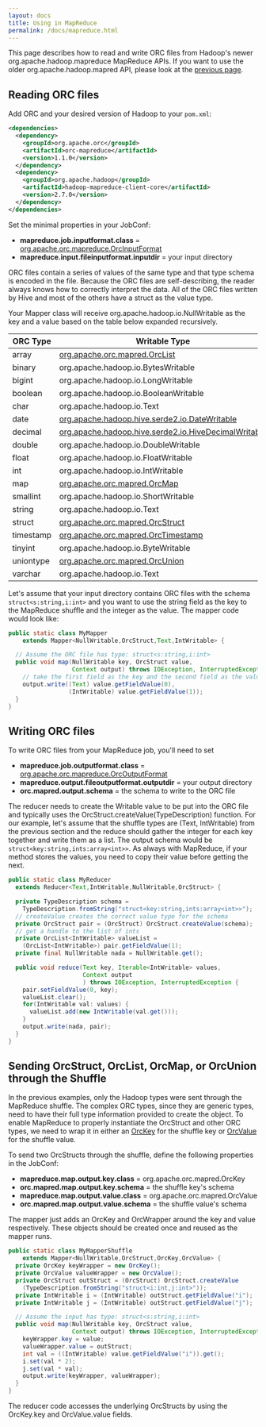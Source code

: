 ```yaml
---
layout: docs
title: Using in MapReduce
permalink: /docs/mapreduce.html
---
```


This page describes how to read and write ORC files from Hadoop's
newer org.apache.hadoop.mapreduce MapReduce APIs. If you want to use the
older org.apache.hadoop.mapred API, please look at the [previous
page](/docs/mapred.html).

## Reading ORC files

Add ORC and your desired version of Hadoop to your `pom.xml`:

~~~ xml
<dependencies>
  <dependency>
    <groupId>org.apache.orc</groupId>
    <artifactId>orc-mapreduce</artifactId>
    <version>1.1.0</version>
  </dependency>
  <dependency>
    <groupId>org.apache.hadoop</groupId>
    <artifactId>hadoop-mapreduce-client-core</artifactId>
    <version>2.7.0</version>
  </dependency>
</dependencies>
~~~

Set the minimal properties in your JobConf:

* **mapreduce.job.inputformat.class** = [org.apache.orc.mapreduce.OrcInputFormat](/api/orc-mapreduce/index.html?org/apache/orc/mapreduce/OrcInputFormat.html)
* **mapreduce.input.fileinputformat.inputdir** = your input directory

ORC files contain a series of values of the same type and that type
schema is encoded in the file. Because the ORC files are
self-describing, the reader always knows how to correctly interpret
the data. All of the ORC files written by Hive and most of the others have
a struct as the value type.

Your Mapper class will receive org.apache.hadoop.io.NullWritable as
the key and a value based on the table below expanded recursively.

| ORC Type | Writable Type |
| -------- | ------------- |
| array | [org.apache.orc.mapred.OrcList](/api/orc-mapreduce/index.html?org/apache/orc/mapred/OrcStruct.html) |
| binary | org.apache.hadoop.io.BytesWritable |
| bigint | org.apache.hadoop.io.LongWritable |
| boolean | org.apache.hadoop.io.BooleanWritable |
| char | org.apache.hadoop.io.Text |
| date | [org.apache.hadoop.hive.serde2.io.DateWritable](https://javadoc.io/static/org.apache.hive/hive-storage-api/2.8.1/org/apache/hadoop/hive/serde2/io/DateWritable.html) |
| decimal | [org.apache.hadoop.hive.serde2.io.HiveDecimalWritable](https://javadoc.io/static/org.apache.hive/hive-storage-api/2.8.1/org/apache/hadoop/hive/serde2/io/HiveDecimalWritable.html) |
| double | org.apache.hadoop.io.DoubleWritable |
| float | org.apache.hadoop.io.FloatWritable |
| int | org.apache.hadoop.io.IntWritable |
| map | [org.apache.orc.mapred.OrcMap](/api/orc-mapreduce/index.html?org/apache/orc/mapred/OrcMap.html) |
| smallint | org.apache.hadoop.io.ShortWritable |
| string | org.apache.hadoop.io.Text |
| struct | [org.apache.orc.mapred.OrcStruct](/api/orc-mapreduce/index.html?org/apache/orc/mapred/OrcStruct.html) |
| timestamp | [org.apache.orc.mapred.OrcTimestamp](/api/orc-mapreduce/index.html?org/apache/orc/mapred/OrcTimestamp.html) |
| tinyint | org.apache.hadoop.io.ByteWritable |
| uniontype | [org.apache.orc.mapred.OrcUnion](/api/orc-mapreduce/index.html?org/apache/orc/mapred/OrcUnion.html) |
| varchar | org.apache.hadoop.io.Text |

Let's assume that your input directory contains ORC files with the
schema `struct<s:string,i:int>` and you want to use the string field
as the key to the MapReduce shuffle and the integer as the value. The
mapper code would look like:

~~~ java
public static class MyMapper
    extends Mapper<NullWritable,OrcStruct,Text,IntWritable> {

  // Assume the ORC file has type: struct<s:string,i:int>
  public void map(NullWritable key, OrcStruct value,
                  Context output) throws IOException, InterruptedException {
    // take the first field as the key and the second field as the value
    output.write((Text) value.getFieldValue(0),
                 (IntWritable) value.getFieldValue(1));
  }
}
~~~

## Writing ORC files

To write ORC files from your MapReduce job, you'll need to set

* **mapreduce.job.outputformat.class** = [org.apache.orc.mapreduce.OrcOutputFormat](/api/orc-mapreduce/index.html?org/apache/orc/mapreduce/OrcOutputFormat.html)
* **mapreduce.output.fileoutputformat.outputdir** = your output directory
* **orc.mapred.output.schema** = the schema to write to the ORC file

The reducer needs to create the Writable value to be put into the ORC
file and typically uses the OrcStruct.createValue(TypeDescription)
function. For our example, let's assume that the shuffle types are
(Text, IntWritable) from the previous section and the reduce should
gather the integer for each key together and write them as a list. The
output schema would be `struct<key:string,ints:array<int>>`. As always
with MapReduce, if your method stores the values, you need to copy their
value before getting the next.

~~~ java
public static class MyReducer
  extends Reducer<Text,IntWritable,NullWritable,OrcStruct> {

  private TypeDescription schema =
    TypeDescription.fromString("struct<key:string,ints:array<int>>");
  // createValue creates the correct value type for the schema
  private OrcStruct pair = (OrcStruct) OrcStruct.createValue(schema);
  // get a handle to the list of ints
  private OrcList<IntWritable> valueList =
    (OrcList<IntWritable>) pair.getFieldValue(1);
  private final NullWritable nada = NullWritable.get();

  public void reduce(Text key, Iterable<IntWritable> values,
                     Context output
                     ) throws IOException, InterruptedException {
    pair.setFieldValue(0, key);
    valueList.clear();
    for(IntWritable val: values) {
      valueList.add(new IntWritable(val.get()));
    }
    output.write(nada, pair);
  }
}
~~~

## Sending OrcStruct, OrcList, OrcMap, or OrcUnion through the Shuffle

In the previous examples, only the Hadoop types were sent through the
MapReduce shuffle. The complex ORC types, since they are generic
types, need to have their full type information provided to create the
object. To enable MapReduce to properly instantiate the OrcStruct and
other ORC types, we need to wrap it in either an
[OrcKey](/api/orc-mapreduce/index.html?org/apache/orc/mapred/OrcKey.html)
for the shuffle key or
[OrcValue](/api/orc-mapreduce/index.html?org/apache/orc/mapred/OrcValue.html)
for the shuffle value.

To send two OrcStructs through the shuffle, define the following properties
in the JobConf:

* **mapreduce.map.output.key.class** = org.apache.orc.mapred.OrcKey
* **orc.mapred.map.output.key.schema** = the shuffle key's schema
* **mapreduce.map.output.value.class** = org.apache.orc.mapred.OrcValue
* **orc.mapred.map.output.value.schema** = the shuffle value's schema

The mapper just adds an OrcKey and OrcWrapper around the key and value
respectively. These objects should be created once and reused as the mapper
runs.

~~~ java
public static class MyMapperShuffle
    extends Mapper<NullWritable,OrcStruct,OrcKey,OrcValue> {
  private OrcKey keyWrapper = new OrcKey();
  private OrcValue valueWrapper = new OrcValue();
  private OrcStruct outStruct = (OrcStruct) OrcStruct.createValue
    (TypeDescription.fromString("struct<i:int,j:int>"));
  private IntWritable i = (IntWritable) outStruct.getFieldValue("i");
  private IntWritable j = (IntWritable) outStruct.getFieldValue("j");

  // Assume the input has type: struct<s:string,i:int>
  public void map(NullWritable key, OrcStruct value,
                  Context output) throws IOException, InterruptedException {
    keyWrapper.key = value;
    valueWrapper.value = outStruct;
    int val = ((IntWritable) value.getFieldValue("i")).get();
    i.set(val * 2);
    j.set(val * val);
    output.write(keyWrapper, valueWrapper);
  }
}
~~~

The reducer code accesses the underlying OrcStructs by using the
OrcKey.key and OrcValue.value fields.